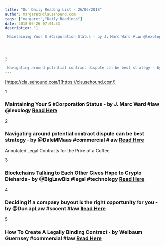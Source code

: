 ```yaml
---
title: "Our Daily Reading List - 26/06/2018"
author: margaret@clausehound.com
tags: ["margaret","Daily Readings"]
date: 2018-06-26 07:01:33
description: "1

 Maintaining Your S #Corporation Status - by J. Marc Ward #law @lexology Read Here

 


2

 Navigating around potential contract dispute can be best strategy - by @DaleMMaas #commercial #law Rea..."
---
```


[https://clausehound.com/](https://clausehound.com/)

1

###  Maintaining Your S #Corporation Status - by J. Marc Ward #law @lexology [Read Here](https://www.lexology.com/library/detail.aspx?g=2972adf7-7f93-4b73-bce1-9d7f9c5401a6)

 

2

###  Navigating around potential contract dispute can be best strategy - by @DaleMMaas #commercial #law [Read Here](https://www.dalemaasatty.com/blog/2018/06/navigating-around-potential-contract-dispute-can-be-best-strategy.shtml)

Annotated Legal Contracts
for the Price of a Coffee

3

###  Blockchains Talking to Each Other Gives Hope to Crypto Diehards - by @BigLawBiz #legal #technology [Read Here](https://biglawbusiness.com/blockchains-talking-to-each-other-gives-hope-to-crypto-diehards/)

 

4

###  Deciding if a company buyout is the right opportunity for you - by @DunlapLaw #socent #law [Read Here](https://www.dunlaplaw.com/blog/2018/06/deciding-if-a-company-buyout-is-the-right-opportunity-for-you.shtml)

 

5

###  How To Create A Legally Binding Contract - by Welbaum Guernsey #commercial #law [Read Here](http://www.welbaum.com/blog/2018/06/how-to-create-a-legally-binding-contract.shtml)

 